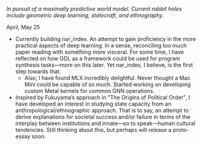 *In pursuit of a maximally predictive world model. Current rabbit holes include geometric deep learning, statecraft, and ethnography.*

April, May 25
- Currently building nar_index. An attempt to gain proficiency in the more practical aspects of deep learning. In a sense, reconciling too much paper reading with something more visceral. For some time, I have reflected on how GDL as a framework could be used for program synthesis tasks—more on this later. Yet nar_index, I believe, is the first step towards that.
  - Also, I have found MLX incredibly delightful. Never thought a Mac Mini could be capable of so much. Started working on developing custom Metal kernels for common GNN operations.
- Inspired by Fukuyama’s approach in "The Origins of Political Order", I have developed an interest in studying state capacity from an anthropological/ethnographic approach. That is to say, an attempt to derive explanations for societal success and/or failure in terms of the interplay between institutions and innate—so to speak—human cultural tendencies. Still thinking about this, but perhaps will release a proto-essay soon.
